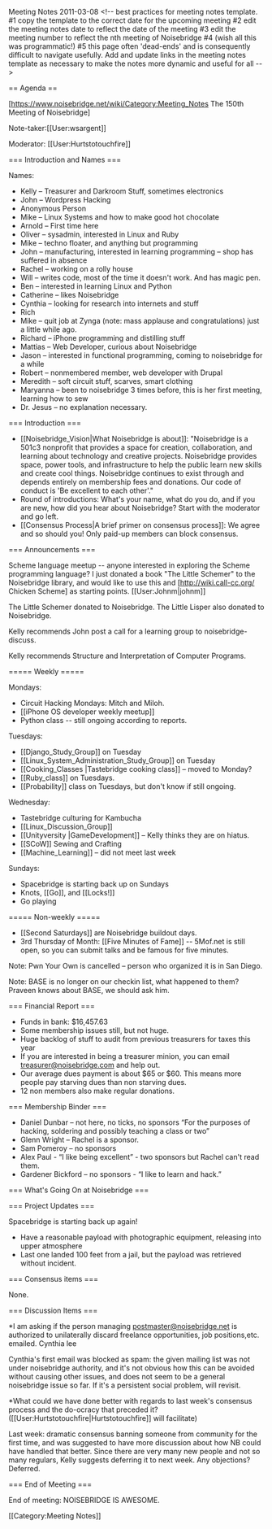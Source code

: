 Meeting Notes 2011-03-08 
 &lt;!-- best practices for meeting notes template.  
 #1 copy the template to the correct date for the upcoming meeting
 #2 edit the meeting notes date to reflect the date of the meeting
 #3 edit the meeting number to reflect the nth meeting of Noisebridge 
 #4 (wish all this was programmatic!)
 #5 this page often 'dead-ends' and is consequently difficult to navigate usefully.  Add and update links in the meeting notes template as necessary to make the notes more dynamic and useful for all
-->

== Agenda ==

[https://www.noisebridge.net/wiki/Category:Meeting_Notes The 150th Meeting of Noisebridge]

Note-taker:[[User:wsargent]]

Moderator: [[User:Hurtstotouchfire]]
 
=== Introduction and Names ===

Names:

* Kelly – Treasurer and Darkroom Stuff, sometimes electronics
* John – Wordpress Hacking
* Anonymous Person
* Mike – Linux Systems and how to make good hot chocolate
* Arnold – First time here
* Oliver – sysadmin, interested in Linux and Ruby
* Mike – techno floater, and anything but programming
* John – manufacturing, interested in learning programming – shop has suffered in absence
* Rachel – working on a rolly house
* Will – writes code, most of the time it doesn't work.  And has magic pen.
* Ben – interested in learning Linux and Python
* Catherine – likes Noisebridge
* Cynthia – looking for research into internets and stuff
* Rich
* Mike – quit job at Zynga (note: mass applause and congratulations) just a little while ago.
* Richard – iPhone programming and distilling stuff
* Mattias – Web Developer, curious about Noisebridge
* Jason – interested in functional programming, coming to noisebridge for a while
* Robert – nonmembered member, web developer with Drupal
* Meredith – soft circuit stuff, scarves, smart clothing
* Maryanna – been to noisebridge 3 times before, this is her first meeting, learning how to sew
* Dr. Jesus – no explanation necessary.

=== Introduction ===

* [[Noisebridge_Vision|What Noisebridge is about]]: "Noisebridge is a 501c3 nonprofit that provides a space for creation, collaboration, and learning about technology and creative projects. Noisebridge provides space, power tools, and infrastructure to help the public learn new skills and create cool things. Noisebridge continues to exist through and depends entirely on membership fees and donations. Our code of conduct is 'Be excellent to each other'."
* Round of introductions: What's your name, what do you do, and if you are new, how did you hear about Noisebridge? Start with the moderator and go left.
* [[Consensus Process|A brief primer on consensus process]]: We agree and so should you! Only paid-up members can block consensus.

=== Announcements ===

Scheme language meetup -- anyone interested in exploring the Scheme programming language? I just donated a book "The  Little Schemer" to the Noisebridge library, and would like to use this and [http://wiki.call-cc.org/ Chicken Scheme] as starting points. [[User:Johnm|johnm]]

The Little Schemer donated to Noisebridge.  The Little Lisper also donated to Noisebridge.

Kelly recommends John post a call for a learning group to noisebridge-discuss.

Kelly recommends Structure and Interpretation of Computer Programs.

===== Weekly =====

Mondays:
* Circuit Hacking Mondays: Mitch and Miloh.
* [[iPhone OS developer weekly meetup]]  
* Python class -- still ongoing according to reports.

Tuesdays:
* [[Django_Study_Group]]  on Tuesday
* [[Linux_System_Administration_Study_Group]] on Tuesday
* [[Cooking_Classes |Tastebridge cooking class]] – moved to Monday?
* [[Ruby_class]] on Tuesdays.
* [[Probability]] class on Tuesdays, but don't know if still ongoing.

Wednesday:
* Tastebridge culturing for Kambucha 
* [[Linux_Discussion_Group]] 
* [[Unityversity |GameDevelopment]] – Kelly thinks they are on hiatus.
* [[SCoW]] Sewing and Crafting
* [[Machine_Learning]] – did not meet last week

Sundays:
* Spacebridge is starting back up on Sundays
* Knots, [[Go]], and [[Locks!]]
* Go playing

===== Non-weekly =====
* [[Second Saturdays]] are Noisebridge buildout days.
* 3rd Thursday of Month: [[Five Minutes of Fame]] -- 5Mof.net is still open, so you can submit talks and be famous for five minutes.

Note: Pwn Your Own is cancelled – person who organized it is in San Diego.

Note: BASE is no longer on our checkin list, what happened to them?  Praveen knows about BASE, we should ask him.

=== Financial Report ===
* Funds in bank: $16,457.63
* Some membership issues still, but not huge.
* Huge backlog of stuff to audit from previous treasurers for taxes this year
* If you are interested in being a treasurer minion, you can email treasurer@noisebridge.com and help out.
* Our average dues payment is about $65 or $60.  This means more people pay starving dues than non starving dues.
* 12 non members also make regular donations.

=== Membership Binder ===
* Daniel Dunbar – not here, no ticks, no sponsors  “For the purposes of hacking, soldering and possibly teaching a class or two”
* Glenn Wright – Rachel is a sponsor.
* Sam Pomeroy – no sponsors
* Alex Paul -  “I like being excellent” - two sponsors but Rachel can't read them.
* Gardener Bickford – no sponsors - “I like to learn and hack.”

=== What's Going On at Noisebridge ===

=== Project Updates ===

Spacebridge is starting back up again!
*  Have a reasonable payload with photographic equipment, releasing into upper atmosphere
* Last one landed 100 feet from a jail, but the payload was retrieved without incident.

=== Consensus items ===

None.

=== Discussion Items ===

*I am asking if the person managing postmaster@noisebridge.net is authorized to unilaterally discard freelance opportunities, job positions,etc. emailed. Cynthia lee

Cynthia's first email was blocked as spam: the given mailing list was not under noisebridge authority, and it's not obvious how this can be avoided without causing other issues, and does not seem to be a general noisebridge issue so far.  If it's a persistent social problem, will revisit.

*What could we have done better with regards to last week's consensus process and the do-ocracy that preceded it? ([[User:Hurtstotouchfire|Hurtstotouchfire]] will facilitate)

Last week: dramatic consensus banning someone from community for the first time, and was suggested to have more discussion about how NB could have handled that better.  Since there are very many new people and not so many regulars, Kelly suggests deferring it to next week. Any objections?  Deferred.

=== End of Meeting ===

End of meeting: NOISEBRIDGE IS AWESOME.

[[Category:Meeting Notes]]